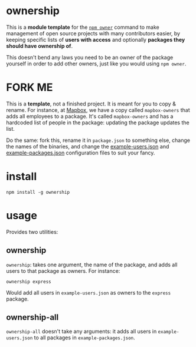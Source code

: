 # ownership

This is a **module template**
for the [`npm owner`](https://docs.npmjs.com/cli/owner) command to
make management of open source projects with many contributors easier,
by keeping specific lists of **users with access** and optionally **packages
they should have ownership of**.

This doesn't bend any laws you need to be an owner of the package yourself
in order to add other owners, just like you would using `npm owner`.

# FORK ME

This is a **template**, not a finished project. It is meant for you to
copy & rename. For instance, at [Mapbox](https://www.mapbox.com/), we
have a copy called `mapbox-owners` that adds all employees to a package.
It's called `mapbox-owners` and has a hardcoded list of people in the package:
updating the package updates the list.

Do the same: fork this, rename it in `package.json` to something else,
change the names of the binaries, and change the [example-users.json](example-users.json)
and [example-packages.json](example-packages.json) configuration files to suit
your fancy.

# install

    npm install -g ownership

# usage

Provides two utilities:

## ownership

`ownership`: takes one argument, the name of the package,
and adds all users to that package as owners. For instance:

    ownership express

Would add all users in `example-users.json` as owners to the
`express` package.

## ownership-all

`ownership-all` doesn't take any arguments: it adds all users in
`example-users.json` to all packages in `example-packages.json`.
